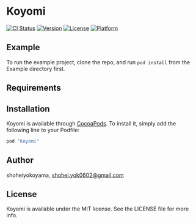 # Koyomi

[![CI Status](http://img.shields.io/travis/shoheiyokoyama/Koyomi.svg?style=flat)](https://travis-ci.org/shoheiyokoyama/Koyomi)
[![Version](https://img.shields.io/cocoapods/v/Koyomi.svg?style=flat)](http://cocoapods.org/pods/Koyomi)
[![License](https://img.shields.io/cocoapods/l/Koyomi.svg?style=flat)](http://cocoapods.org/pods/Koyomi)
[![Platform](https://img.shields.io/cocoapods/p/Koyomi.svg?style=flat)](http://cocoapods.org/pods/Koyomi)

## Example

To run the example project, clone the repo, and run `pod install` from the Example directory first.

## Requirements

## Installation

Koyomi is available through [CocoaPods](http://cocoapods.org). To install
it, simply add the following line to your Podfile:

```ruby
pod "Koyomi"
```

## Author

shoheiyokoyama, shohei.yok0602@gmail.com

## License

Koyomi is available under the MIT license. See the LICENSE file for more info.
